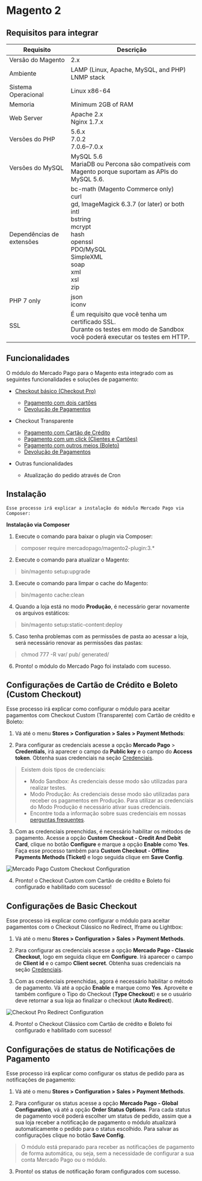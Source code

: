 # Magento 2

## Requisitos para integrar

| Requisito | Descrição |
| --- | --- |
| Versão do Magento | 2.x |
| Ambiente | LAMP (Linux, Apache, MySQL, and PHP)<br/>LNMP stack |
| Sistema Operacional | Linux x86-64 |
| Memoria | Minimum 2GB of RAM |
| Web Server | Apache 2.x<br/>Nginx 1.7.x |
| Versões do PHP | 5.6.x<br/>7.0.2<br/>7.0.6–7.0.x<br/> |
| Versões do MySQL | MySQL 5.6<br/>MariaDB ou Percona são compatíveis com Magento porque suportam as APIs do MySQL 5.6. |
| Dependências de extensões | bc-math (Magento Commerce only)<br/>curl<br/>gd, ImageMagick 6.3.7 (or later) or both<br/>intl<br/>bstring<br/>mcrypt<br/>hash<br/>openssl<br/>PDO/MySQL<br/>SimpleXML<br/>soap<br/>xml<br/>xsl<br/>zip<br/> |
| PHP 7 only | json<br/>iconv |
| SSL | É um requisito que você tenha um certificado SSL.<br/>Durante os testes em modo de Sandbox você poderá executar os testes em HTTP. |


## Funcionalidades

O módulo do Mercado Pago para o Magento esta integrado com as seguintes funcionalidades e soluções de pagamento:

* [Checkout básico (Checkout Pro)](https://www.mercadopago[FAKER][URL][DOMAIN]/developers/pt/guides/online-payments/checkout-pro/introduction)
    * [Pagamento com dois cartões](https://www.mercadopago[FAKER][URL][DOMAIN]/developers/pt/guides/online-payments/checkout-pro/configurations/#bookmark_pagamentos_com_2_cartão_de_crédito)
    * [Devolução de Pagamentos](https://www.mercadopago[FAKER][URL][DOMAIN]/developers/pt/guides/manage-account/account/cancellations-and-refunds)


* Checkout Transparente
    * [Pagamento com Cartão de Crédito](https://www.mercadopago[FAKER][URL][DOMAIN]/developers/pt/guides/online-payments/checkout-api/receiving-payment-by-card)
    * [Pagamento com um click (Clientes e Cartões)](https://www.mercadopago[FAKER][URL][DOMAIN]/developers/pt/guides/online-payments/checkout-api/advanced-integration)
    * [Pagamento com outros meios (Boleto)](https://www.mercadopago[FAKER][URL][DOMAIN]/developers/pt/guides/online-payments/checkout-api/other-payment-ways)
    * [Devolução de Pagamentos](https://www.mercadopago[FAKER][URL][DOMAIN]/developers/pt/guides/manage-account/account/cancellations-and-refunds)


* Outras funcionalidades
    * Atualização do pedido através de Cron


## Instalação

    Esse processo irá explicar a instalação do módulo Mercado Pago via Composer:

**Instalação via Composer**

1) Execute o comando para baixar o plugin via Composer:

> composer require mercadopago/magento2-plugin:3.*

2) Execute o comando para atualizar o Magento:

> bin/magento setup:upgrade

3) Execute o comando para limpar o cache do Magento:

> bin/magento cache:clean

4) Quando a loja está no modo **Produção**, é necessário gerar novamente os arquivos estáticos:

> bin/magento setup:static-content:deploy

5) Caso tenha problemas com as permissões de pasta ao acessar a loja, será necessário renovar as permissões das pastas:

> chmod 777 -R var/ pub/ generated/

6) Pronto! o módulo do Mercado Pago foi instalado com sucesso.


## Configurações de Cartão de Crédito e Boleto (Custom Checkout)

Esse processo irá explicar como configurar o módulo para aceitar pagamentos com Checkout Custom (Transparente) com Cartão de crédito e Boleto:

1) Vá até o menu **Stores > Configuration > Sales > Payment Methods**:

2) Para configurar as credenciais acesse a opção **Mercado Pago** > **Credentials**, irá aparecer o campo da **Public key** e o campo do **Access token**. Obtenha suas credenciais na seção [Credenciais]([FAKER][CREDENTIALS][URL]).


> Existem dois tipos de credenciais:
> * Modo Sandbox: As credenciais desse modo são utilizadas para realizar testes.
> * Modo Produção: As credenciais desse modo são utilizadas para receber os pagamentos em Produção. Para utilizar as credenciais do Modo Produção é necessário ativar suas credenciais.
> * Encontre toda a informação sobre suas credenciais em nossas [perguntas frequentes](https://www.mercadopago[FAKER][URL][DOMAIN]/developers/pt/guides/resources/faqs/credentials).

3) Com as credenciais preenchidas, é necessário habilitar os métodos de pagamento. Acesse a opção **Custom Checkout - Credit And Debit Card**, clique no botão **Configure** e marque a opção **Enable** como **Yes**. Faça esse processo também para **Custom Checkout - Offline Payments Methods (Ticket)** e logo seguida clique em **Save Config**.

![Mercado Pago Custom Checkout Configuration](images/magento2/mercadopago_custom_checkout_configuration.png)

4)  Pronto! o Checkout Custom com Cartão de crédito e Boleto foi configurado e habilitado com sucesso!


## Configurações de Basic Checkout

Esse processo irá explicar como configurar o módulo para aceitar pagamentos com o Checkout Clássico no Redirect, Iframe ou Lightbox:

1) Vá até o menu  **Stores > Configuration > Sales > Payment Methods**.

2) Para configurar as credenciais acesse a opção **Mercado Pago - Classic Checkout**, logo em seguida clique em **Configure**. Irá aparecer o campo de **Client id** e o campo **Client secret**. Obtenha suas credenciais na seção [Credenciais]([FAKER][CREDENTIALS][URL]).

3) Com as credenciais preenchidas, agora é necessário habilitar o método de pagamento. Vá até a opção **Enable** e marque como **Yes**.
Aproveite e também configure o Tipo do Checkout (**Type Checkout**) e se o usuário deve retornar a sua loja ao finalizar o checkout (**Auto Redirect**).

![Checkout Pro Redirect Configuration](images/magento2/mercadopago_global_configuration.png)

4)  Pronto! o Checkout Clássico com Cartão de crédito e Boleto foi configurado e habilitado com sucesso!


## Configurações de status de Notificações de Pagamento

Esse processo irá explicar como configurar os status de pedido para as notificações de pagamento:

1) Vá até o menu **Stores > Configuration > Sales > Payment Methods**.

2) Para configurar os status acesse a opção **Mercado Pago - Global Configuration**, vá até a opção **Order Status Options**.
Para cada status de pagamento você poderá escolher um status de pedido, assim que a sua loja receber a notificação de pagamento o módulo atualizará automaticamente o pedido para o status escolhido. Para salvar as configurações clique no botão **Save Config**.

> O módulo está preparado para receber as notificações de pagamento de forma automática, ou seja, sem a necessidade de configurar a sua conta Mercado Pago ou o módulo.

3) Pronto! os status de notificação foram configurados com sucesso.
